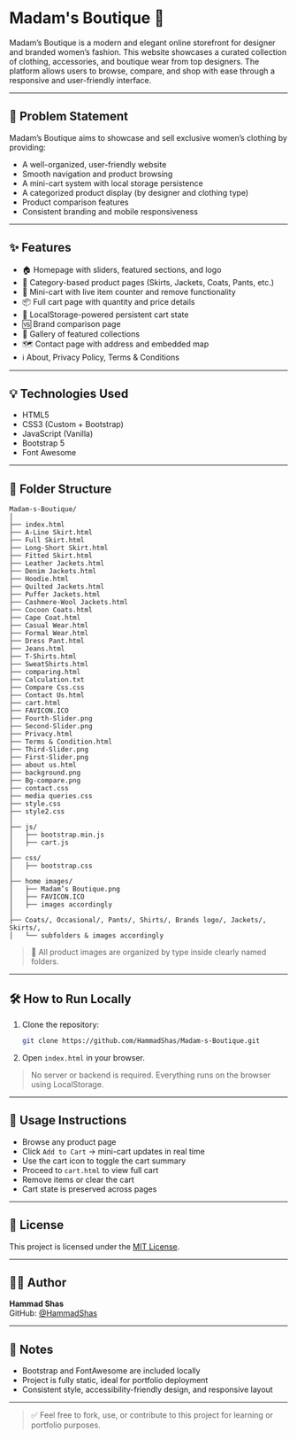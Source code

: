# Madam's Boutique 👗

Madam’s Boutique is a modern and elegant online storefront for designer and branded women’s fashion. This website showcases a curated collection of clothing, accessories, and boutique wear from top designers. The platform allows users to browse, compare, and shop with ease through a responsive and user-friendly interface.

---

## 🧩 Problem Statement

Madam’s Boutique aims to showcase and sell exclusive women’s clothing by providing:

- A well-organized, user-friendly website
- Smooth navigation and product browsing
- A mini-cart system with local storage persistence
- A categorized product display (by designer and clothing type)
- Product comparison features
- Consistent branding and mobile responsiveness

---

## ✨ Features

- 🏠 Homepage with sliders, featured sections, and logo
- 👗 Category-based product pages (Skirts, Jackets, Coats, Pants, etc.)
- 🛒 Mini-cart with live item counter and remove functionality
- 📦 Full cart page with quantity and price details
- 🔄 LocalStorage-powered persistent cart state
- 🆚 Brand comparison page
- 📸 Gallery of featured collections
- 🗺️ Contact page with address and embedded map
- ℹ️ About, Privacy Policy, Terms & Conditions

---

## 💡 Technologies Used

- HTML5
- CSS3 (Custom + Bootstrap)
- JavaScript (Vanilla)
- Bootstrap 5
- Font Awesome

---

## 📁 Folder Structure

```
Madam-s-Boutique/
│
├── index.html
├── A-Line Skirt.html       
├── Full Skirt.html
├── Long-Short Skirt.html
├── Fitted Skirt.html
├── Leather Jackets.html
├── Denim Jackets.html
├── Hoodie.html
├── Quilted Jackets.html
├── Puffer Jackets.html
├── Cashmere-Wool Jackets.html
├── Cocoon Coats.html
├── Cape Coat.html
├── Casual Wear.html
├── Formal Wear.html
├── Dress Pant.html
├── Jeans.html
├── T-Shirts.html
├── SweatShirts.html
├── comparing.html
├── Calculation.txt
├── Compare Css.css
├── Contact Us.html
├── cart.html
├── FAVICON.ICO
├── Fourth-Slider.png
├── Second-Slider.png
├── Privacy.html
├── Terms & Condition.html
├── Third-Slider.png
├── First-Slider.png
├── about us.html
├── background.png
├── Bg-compare.png
├── contact.css
├── media queries.css
├── style.css
├── style2.css
│
├── js/
│   ├── bootstrap.min.js
│   ├── cart.js
│
├── css/
│   ├── bootstrap.css
│
├── home images/
│   ├── Madam’s Boutique.png
│   ├── FAVICON.ICO
│   ├── images accordingly
│
├── Coats/, Occasional/, Pants/, Shirts/, Brands logo/, Jackets/, Skirts/,
│   └── subfolders & images accordingly
```

> 🎨 All product images are organized by type inside clearly named folders.

---

## 🛠 How to Run Locally

1. Clone the repository:

   ```bash
   git clone https://github.com/HammadShas/Madam-s-Boutique.git
   ```

2. Open `index.html` in your browser.

> No server or backend is required. Everything runs on the browser using LocalStorage.

---

## 🧪 Usage Instructions

- Browse any product page
- Click `Add to Cart` → mini-cart updates in real time
- Use the cart icon to toggle the cart summary
- Proceed to `cart.html` to view full cart
- Remove items or clear the cart
- Cart state is preserved across pages

---

## 📝 License

This project is licensed under the [MIT License](LICENSE).

---

## 🙋‍♂️ Author

**Hammad Shas**  
GitHub: [@HammadShas](https://github.com/HammadShas)

---

## 📌 Notes

- Bootstrap and FontAwesome are included locally
- Project is fully static, ideal for portfolio deployment
- Consistent style, accessibility-friendly design, and responsive layout

---

> ✅ Feel free to fork, use, or contribute to this project for learning or portfolio purposes.
